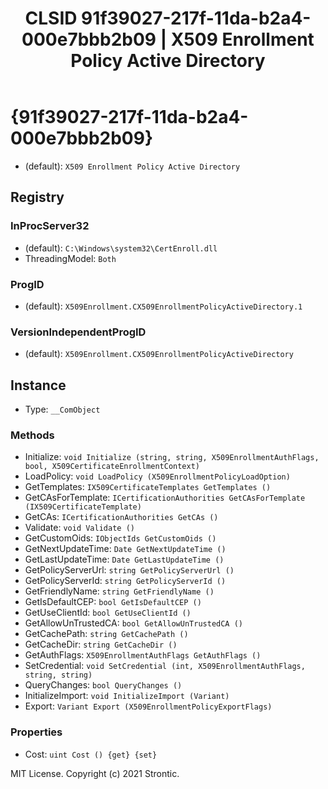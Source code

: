 ﻿---
title: "CLSID 91f39027-217f-11da-b2a4-000e7bbb2b09 | X509 Enrollment Policy Active Directory"
excerpt: What is COM-Object CLSID 91f39027-217f-11da-b2a4-000e7bbb2b09?
---

# {91f39027-217f-11da-b2a4-000e7bbb2b09}

* (default): `X509 Enrollment Policy Active Directory`

## Registry


### InProcServer32

* (default): `C:\Windows\system32\CertEnroll.dll`
* ThreadingModel: `Both`

### ProgID

* (default): `X509Enrollment.CX509EnrollmentPolicyActiveDirectory.1`

### VersionIndependentProgID

* (default): `X509Enrollment.CX509EnrollmentPolicyActiveDirectory`

## Instance

* Type: `__ComObject`

### Methods

* Initialize: `void Initialize (string, string, X509EnrollmentAuthFlags, bool, X509CertificateEnrollmentContext)`
* LoadPolicy: `void LoadPolicy (X509EnrollmentPolicyLoadOption)`
* GetTemplates: `IX509CertificateTemplates GetTemplates ()`
* GetCAsForTemplate: `ICertificationAuthorities GetCAsForTemplate (IX509CertificateTemplate)`
* GetCAs: `ICertificationAuthorities GetCAs ()`
* Validate: `void Validate ()`
* GetCustomOids: `IObjectIds GetCustomOids ()`
* GetNextUpdateTime: `Date GetNextUpdateTime ()`
* GetLastUpdateTime: `Date GetLastUpdateTime ()`
* GetPolicyServerUrl: `string GetPolicyServerUrl ()`
* GetPolicyServerId: `string GetPolicyServerId ()`
* GetFriendlyName: `string GetFriendlyName ()`
* GetIsDefaultCEP: `bool GetIsDefaultCEP ()`
* GetUseClientId: `bool GetUseClientId ()`
* GetAllowUnTrustedCA: `bool GetAllowUnTrustedCA ()`
* GetCachePath: `string GetCachePath ()`
* GetCacheDir: `string GetCacheDir ()`
* GetAuthFlags: `X509EnrollmentAuthFlags GetAuthFlags ()`
* SetCredential: `void SetCredential (int, X509EnrollmentAuthFlags, string, string)`
* QueryChanges: `bool QueryChanges ()`
* InitializeImport: `void InitializeImport (Variant)`
* Export: `Variant Export (X509EnrollmentPolicyExportFlags)`

### Properties

* Cost: `uint Cost () {get} {set} `

MIT License. Copyright (c) 2021 Strontic.


